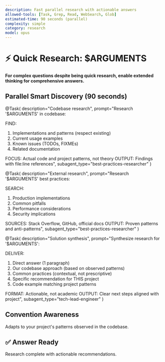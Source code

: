 ```yaml
---
description: Fast parallel research with actionable answers
allowed-tools: [Task, Grep, Read, WebSearch, Glob]
estimated-time: 90 seconds (parallel)
complexity: simple
category: research
model: opus
---
```


# ⚡ Quick Research: $ARGUMENTS

**For complex questions despite being quick research, enable extended thinking for comprehensive answers.**

## Parallel Smart Discovery (90 seconds)

@Task(
  description="Codebase research",
  prompt="Research '$ARGUMENTS' in codebase:

  FIND:
  1. Implementations and patterns (respect existing)
  2. Current usage examples
  3. Known issues (TODOs, FIXMEs)
  4. Related documentation

  FOCUS: Actual code and project patterns, not theory
  OUTPUT: Findings with file:line references",
  subagent_type="best-practices-researcher"
)

@Task(
  description="External research",
  prompt="Research '$ARGUMENTS' best practices:
  
  SEARCH:
  1. Production implementations
  2. Common pitfalls
  3. Performance considerations
  4. Security implications
  
  SOURCES: Stack Overflow, GitHub, official docs
  OUTPUT: Proven patterns and anti-patterns",
  subagent_type="best-practices-researcher"
)

@Task(
  description="Solution synthesis",
  prompt="Synthesize research for '$ARGUMENTS':

  DELIVER:
  1. Direct answer (1 paragraph)
  2. Our codebase approach (based on observed patterns)
  3. Common practices (contextual, not prescriptive)
  4. Specific recommendation for THIS project
  5. Code example matching project patterns

  FORMAT: Actionable, not academic
  OUTPUT: Clear next steps aligned with project",
  subagent_type="tech-lead-engineer"
)

## Convention Awareness
Adapts to your project's patterns observed in the codebase.

## ✅ Answer Ready
Research complete with actionable recommendations.